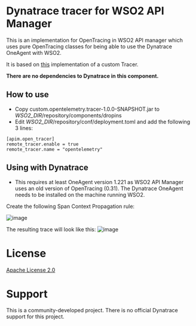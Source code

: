 # Dynatrace tracer for WSO2 API Manager

This is an implementation for OpenTracing in WSO2 API manager which uses pure OpenTracing classes for being able to use the Dynatrace OneAgent with WSO2.

It is based on [this](https://apim.docs.wso2.com/en/3.2.0/administer/logging-and-monitoring/monitoring/monitoring-with-opentracing/#use-custom-tracer-implementation) implementation of a custom Tracer.

**There are no dependencies to Dynatrace in this component.**

## How to use
- Copy custom.opentelemetry.tracer-1.0.0-SNAPSHOT.jar to *WSO2_DIR*/repository/components/dropins
- Edit *WSO2_DIR*/repository/conf/deployment.toml and add the following 3 lines:
```
[apim.open_tracer]
remote_tracer.enable = true
remote_tracer.name = "opentelemetry"
```

## Using with Dynatrace
- This requires at least OneAgent version 1.221 as WSO2 API Manager uses an old version of OpenTracing (0.31). The Dynatrace OneAgent needs to be installed on the machine running WSO2.

Create the following Span Context Propagation rule:

![image](https://user-images.githubusercontent.com/48479537/134140123-e2033e9a-862f-4c54-8d16-e27b6b2099ff.png)

The resulting trace will look like this:
![image](https://user-images.githubusercontent.com/48479537/134142593-9bf54e7d-ccd3-4fa1-9947-85439d35bfbc.png)

# License

[Apache License 2.0](https://github.com/tbrandl-dynatrace/wso2-apimanager-dynatrace/blob/05102e2f98571479a0f4aed7a555e479d01b110d/custom.opentelemetry.tracer/target/maven-shared-archive-resources/META-INF/LICENSE)

# Support
This is a community-developed project. There is no official Dynatrace support for this project.
